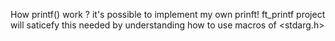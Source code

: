 How printf() work ?
it's possible to implement my own prinft!
ft_printf project will saticefy this needed by understanding how to use macros of <stdarg.h>

